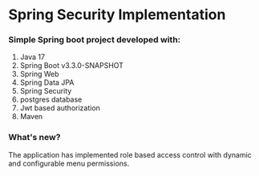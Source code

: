 # Spring Security Implementation
### Simple Spring boot project developed with:
1. Java 17
2. Spring Boot v3.3.0-SNAPSHOT
3. Spring Web
4. Spring Data JPA
5. Spring Security
6. postgres database
7. Jwt based authorization
8. Maven

### What's new?
The application has implemented role based access control with dynamic and configurable menu permissions.
